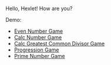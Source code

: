 Hello, Hexlet! How are you?

Demo: 
- [Even Number Game](https://asciinema.org/a/oq0vc3C1mxMjIhFjgqnIBrvHK)   
- [Calc Number Game](https://asciinema.org/a/Zsv64pOJWItOAnqnN39WzKKiO)  
- [Calc Greatest Common Divisor Game](https://asciinema.org/a/f7uAa3ScTfA2IoNsoH2Sdv2Qv)  
- [Progression Game](https://asciinema.org/a/9INl2T2UNmA7tErN4LJHAaj8e)  
- [Prime Number Game](https://asciinema.org/a/0MRihOllunxLswCNuhOOUWGQr)  